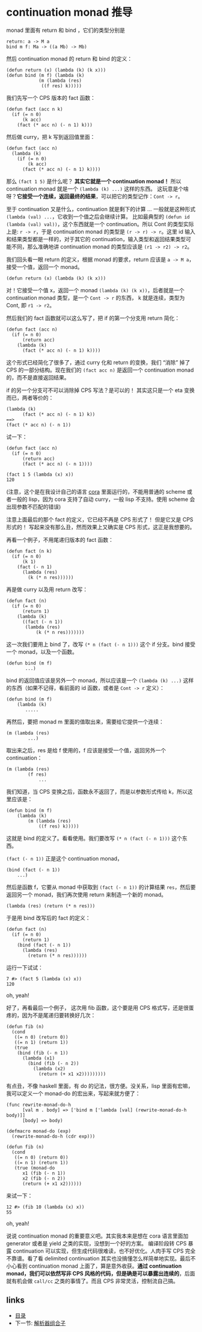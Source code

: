 # continuation monad 推导

monad 里面有 return 和 bind ，它们的类型分别是

```
return: a -> M a
bind m f: Ma -> ((a Mb) -> Mb)
```

然后 continuation monad 的 return 和 bind 的定义：

```
(defun return (x) (lambda (k) (k x)))
(defun bind (m f) (lambda (k)
		    (m (lambda (res)
			 ((f res) k)))))
```

我们先写一个 CPS 版本的 fact 函数：

```
(defun fact (acc n k)
  (if (= n 0)
      (k acc)
    (fact (* acc n) (- n 1) k)))
```

然后做 curry，把 k 写到返回值里面：

```
(defun fact (acc n)
  (lambda (k)
    (if (= n 0)
		(k acc)
      (fact (* acc n) (- n 1) k))))
```

那么 `(fact 1 5)` 是什么呢？ **其实它就是一个 continuation monad！** 所以 continuation monad 就是一个 `(lambda (k) ...)` 这样的东西。
这玩意是个啥呀？**它接受一个连续，返回最终的结果**，可以把它的类型记作：`Cont -> r`。

至于 continuation 又是什么，continuation 就是剩下的计算 ... 一般就是这种形式 `(lambda (val) ...`，它收到一个值之后会继续计算。
比如最典型的 `(defun id (lambda (val) val))`，这个东西就是一个 continuation。所以 Cont 的类型实际上是: `r -> r`，于是 continuation monad 的类型是 `(r -> r) -> r`。这里 id 输入和结果类型都是一样的，对于其它的 continuation，输入类型和返回结果类型可能不同，那么准确地讲 continuation monad 的类型应该是 `(r1 -> r2) -> r2`。


我们回头看一眼 return 的定义，根据 monad 的要求，return 应该是 `a -> M a`，接受一个值，返回一个 monad。

```
(defun return (x) (lambda (k) (k x)))
```

对！它接受一个值 x，返回一个 monad `(lambda (k) (k x))`，后者就是一个 continuation monad 类型，是一个 `Cont -> r` 的东西， k 就是连续，类型为 Cont, 即 `r1 -> r2`。

然后我们的 fact 函数就可以这么写了，把 if 的第一个分支用 return 简化：

```
(defun fact (acc n)
  (if (= n 0)
      (return acc)
    (lambda (k)
      (fact (* acc n) (- n 1) k))))
```

这个形式已经简化了很多了，通过 curry 化和 return 的变换，我们 “消除” 掉了 CPS 的一部分结构。现在我们的 `(fact acc n)` 是返回一个 continuation monad 的，而不是直接返回结果。

if 的另一个分支可不可以消除掉 CPS 写法？是可以的！ 其实这只是一个 eta 变换而已，两者等价的：

```
(lambda (k)
      (fact (* acc n) (- n 1) k))
==>
(fact (* acc n) (- n 1))
```

试一下：

```
(defun fact (acc n)
  (if (= n 0)
      (return acc)
      (fact (* acc n) (- n 1))))

(fact 1 5 (lambda (x) x))
120
```


(注意，这个是在我设计自己的语言 [cora](https://github.com/tiancaiamao/cora) 里面运行的，不能用普通的 scheme 或者一般的 lisp，因为 cora 支持了自动 curry，一般 lisp 不支持。使用 scheme 会出现参数不匹配的错误)

注意上面最后的那个 fact 的定义，它已经不再是 CPS 形式了！ 但是它又是 CPS 形式的！ 写起来没有那么丑，然而效果上又确实是 CPS 形式，这正是我想要的。


再看一个例子，不用尾递归版本的 fact 函数：

```
(defun fact (n k)
  (if (= n 0)
      (k 1)
    (fact (- n 1)
	  (lambda (res)
	    (k (* n res))))))
```

再是做 curry 以及用 return 改写：

```
(defun fact (n)
  (if (= n 0)
	  (return 1)
	(lambda (k)
	  ((fact (- n 1))
	   (lambda (res)
		   (k (* n res)))))))
```

这一次我们要用上 bind 了，改写 `(* n (fact (- n 1)))` 这个 if 分支。bind 接受一个 monad，以及一个函数。

```
(defun bind (m f)
       ...)
```

bind 的返回值应该是另外一个 monad，所以应该是一个 `(lambda (k) ...)` 这样的东西（如果不记得，看前面的 id 函数，或者是 `Cont -> r` 定义）：

```
(defun bind (m f)
	(lambda (k)
	   .....
```

再然后，要把 monad m 里面的值取出来，需要给它提供一个连续：

```
(m (lambda (res)
        ...)
```

取出来之后，res 是给 f 使用的，f 应该是接受一个值，返回另外一个 continuation：

```
(m (lambda (res)
        (f res)
		    ...
```

我们知道，当 CPS 变换之后，函数永不返回了，而是以参数形式传给 k，所以这里应该是：


```
(defun bind (m f)
	(lambda (k)
		(m (lambda (res)
			((f res) k)))))
```

这就是 bind 的定义了。看看使用。我们要改写 `(* n (fact (- n 1)))` 这个东西。


`(fact (- n 1))` 正是这个 continuation monad，

```
(bind (fact (- n 1))
	...)
```

然后是函数 f，它要从 monad 中获取到 `(fact (- n 1))` 的计算结果 `res`，然后要返回另一个 monad，我们再次使用 return 来制造一个新的 monad。

```
(lambda (res) (return (* n res)))
```

于是用 bind 改写后的 fact 的定义：

```
(defun fact (n)
  (if (= n 0)
      (return 1)
    (bind (fact (- n 1))
	  (lambda (res)
	    (return (* n res))))))
```

运行一下试试：

```
7 #> (fact 5 (lambda (x) x))
120
```

oh, yeah!

好了，再看最后一个例子， 这次用 fib 函数，这个要是用 CPS 格式写，还是很蛋疼的，因为不是尾递归要转换好几次：

```
(defun fib (n)
  (cond
   ((= n 0) (return 0))
   ((= n 1) (return 1))
   (true
    (bind (fib (- n 1))
	  (lambda (x1)
	    (bind (fib (- n 2))
		  (lambda (x2)
		    (return (+ x1 x2)))))))))
```

有点丑，不像 haskell 里面，有 do 的记法，很方便。没关系，lisp 里面有宏嘛，我可以定义一个 monad-do 的宏出来，写起来就方便了：

```
(func rewrite-monad-do-h
      [val m . body] => ['bind m ['lambda [val] (rewrite-monad-do-h body)]]
      [body] => body)

(defmacro monad-do (exp)
  (rewrite-monad-do-h (cdr exp)))
```

```
(defun fib (n)
  (cond
   ((= n 0) (return 0))
   ((= n 1) (return 1))
   (true (monad-do
	  x1 (fib (- n 1))
	  x2 (fib (- n 2))
	  (return (+ x1 x2))))))
```

来试一下：

```
12 #> (fib 10 (lambda (x) x))
55
```

oh, yeah!

说说 continuation monad 的重要意义吧。其实我本来是想在 cora 语言里面加 generator 或者是 yield 之类的实现，没想到一个好的方案。
编译阶段转 CPS 暴露 continuation 可以实现，但生成代码很难读，也不好优化。人肉手写 CPS 完全不靠谱。看了看 delimited continuation 其实也没搞懂怎么样简单地实现。最后不小心看到 continuation monad 上面了，算是意外收获。**通过 continuation monad，我们可以依然写非 CPS 风格的代码，但是确是可以暴露出连续的**，后面就有机会做 `call/cc` 之类的事情了。而且 CPS 非常灵活，控制流自己搞。


## links
   * [目录](<SUMMARY.md>)
   * 下一节: [解析器组合子](<12.0.md>)
